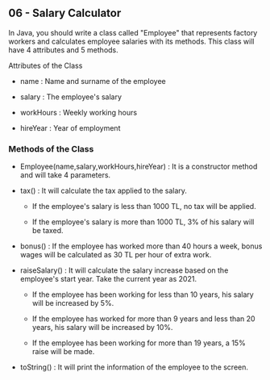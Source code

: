 ## 06 - Salary Calculator ##

In Java, you should write a class called "Employee" that represents factory workers and calculates employee salaries with its methods. This class will have 4 attributes and 5 methods.

Attributes of the Class

* name : Name and surname of the employee

* salary : The employee's salary

* workHours : Weekly working hours

* hireYear : Year of employment

### Methods of the Class ###

* Employee(name,salary,workHours,hireYear) : It is a constructor method and will take 4 parameters.

* tax() : It will calculate the tax applied to the salary.

  * If the employee's salary is less than 1000 TL, no tax will be applied.

  * If the employee's salary is more than 1000 TL, 3% of his salary will be taxed.

* bonus() : If the employee has worked more than 40 hours a week, bonus wages will be calculated as 30 TL per hour of extra work.

* raiseSalary() : It will calculate the salary increase based on the employee's start year. Take the current year as 2021.

  * If the employee has been working for less than 10 years, his salary will be increased by 5%.

  * If the employee has worked for more than 9 years and less than 20 years, his salary will be increased by 10%.

  * If the employee has been working for more than 19 years, a 15% raise will be made.

* toString() : It will print the information of the employee to the screen.